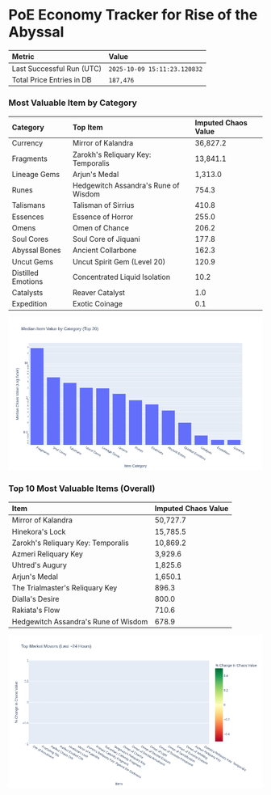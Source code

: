 # PoE Economy Tracker for Rise of the Abyssal

<!-- START_MAINTENANCE -->
| Metric | Value |
|:---|:---|
| Last Successful Run (UTC) | `2025-10-09 15:11:23.120832` |
| Total Price Entries in DB | `187,476` |

<!-- END_MAINTENANCE -->

<!-- START_DATAFRAME_DEBUG -->
<!-- END_DATAFRAME_DEBUG -->

<!-- START_CATEGORY_ANALYSIS -->
### Most Valuable Item by Category
| Category | Top Item | Imputed Chaos Value |
| :--- | :--- | :--- |
| Currency | Mirror of Kalandra | 36,827.2 |
| Fragments | Zarokh's Reliquary Key: Temporalis | 13,841.1 |
| Lineage Gems | Arjun's Medal | 1,313.0 |
| Runes | Hedgewitch Assandra's Rune of Wisdom | 754.3 |
| Talismans | Talisman of Sirrius | 410.8 |
| Essences | Essence of Horror | 255.0 |
| Omens | Omen of Chance | 206.2 |
| Soul Cores | Soul Core of Jiquani | 177.8 |
| Abyssal Bones | Ancient Collarbone | 162.3 |
| Uncut Gems | Uncut Spirit Gem (Level 20) | 120.9 |
| Distilled Emotions | Concentrated Liquid Isolation | 10.2 |
| Catalysts | Reaver Catalyst | 1.0 |
| Expedition | Exotic Coinage | 0.1 |


![Category Analysis Chart](charts/category_analysis.png)
<!-- END_ANALYSIS -->

<!-- START_ANALYSIS -->
### Top 10 Most Valuable Items (Overall)
| Item | Imputed Chaos Value |
| :--- | :--- |
| Mirror of Kalandra | 50,727.7 |
| Hinekora's Lock | 15,785.5 |
| Zarokh's Reliquary Key: Temporalis | 10,869.2 |
| Azmeri Reliquary Key | 3,929.6 |
| Uhtred's Augury | 1,825.6 |
| Arjun's Medal | 1,650.1 |
| The Trialmaster's Reliquary Key | 896.3 |
| Dialla's Desire | 800.0 |
| Rakiata's Flow | 710.6 |
| Hedgewitch Assandra's Rune of Wisdom | 678.9 |


![Market Movers Chart](charts/market_movers.png)
<!-- END_ANALYSIS -->
